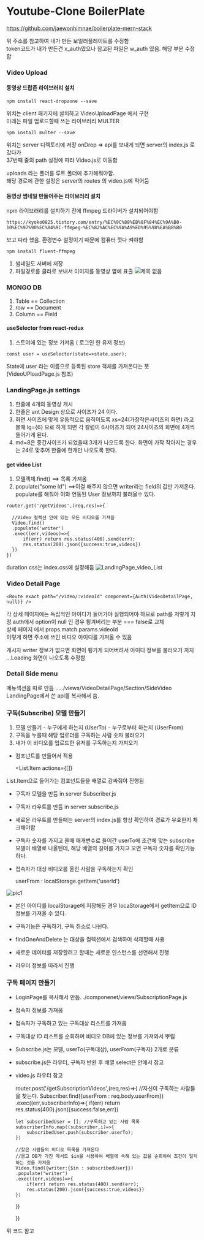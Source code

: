 # Youtube-Clone BoilerPlate

  https://github.com/jaewonhimnae/boilerplate-mern-stack

위 주소를 참고하여 내가 만든 보일러플레이트를 수정함  
token코드가 내가 만든건 x_auth였으나 참고된 파일은 w_auth 였음.  해당 부분 수정함
### Video Upload
  #### 동영상 드랍존 라이브러리 설치

    npm install react-dropzone --save

  위치는 client 패키지에 설치하고 VideoUploadPage 에서 구현  
  아래는 파일 업로드할때 쓰는 라이브러리 MULTER

    npm install multer --save

  위치는 server 디렉토리에 저장
  onDrop =>
  api를 보내게 되면 server의 index.js 로 갔다가  
  37번째 줄의 path 설정에 따라 Video.js로  이동함

  uploads 라는 폴더를 루트 폴더에 추가해줘야함.  
  해당 경로에 관한 설정은 server의 routes 의 video.js에 적어둠

  #### 동영상 썸네일 만들어주는 라이브러리 설치
  npm 라이브러리를 설치하기 전에 ffmpeg 드라이버가 설치되어야함

    https://kyoko0825.tistory.com/entry/%EC%9C%88%EB%8F%84%EC%9A%B0-10%EC%97%90%EC%84%9C-ffmpeg-%EC%82%AC%EC%9A%A9%ED%95%98%EA%B8%B0

  보고 따라 했음. 환경변수 설정이기 때문에 컴퓨터 껏다 켜야함
  
    npm install fluent-ffmpeg

  1. 썸네일도 서버에 저장
  2. 파일경로를 클라로 보내서 이미지를 동영상 옆에 표출
  ![제목 없음](https://user-images.githubusercontent.com/45280952/105975244-15cbab80-60d2-11eb-8599-569ed8733e37.png)

  ### MONGO DB
  1. Table == Collection
  2. row == Document
  3. Column == Field

  #### useSelector from react-redux
  1. 스토어에 있는 정보 가져옴 ( 로그인 한 유저 정보)

    const user = useSelector(state=>state.user); 

  State에 user 라는 이름으로 등록된 store 객체를 가져온다는 뜻(VideoUPloadPage.js 참조)

  ### LandingPage.js settings
  1. 한줄에 4개의 동영상 개시
  2. 한줄은 ant Design 상으로 사이즈가 24 이다.
  3. 화면 사이즈에 맞게 유동적으로 움직이도록 xs=24(가장작은사이즈의 화면) 라고 볼때 lg={6} 으로 하게 되면 각 칼럼이 6사이즈가 되어 24사이즈의 화면에 4개씩 들어가게 된다.
  4. md=8은 중간사이즈가 되었을때 3개가 나오도록 한다. 화면이 가작 작아지는 경우는 24로 맞추어 한줄에 한개만 나오도록 한다.

  #### get video List
  1. 모델객체.find() ==> 목록 가져옴
  2. populate("some Id")  ==>이걸 해주지 않으면 writer라는 field의 값만 가져온다. populate를 해줘야 이와 연동된 User 정보까지 불러올수 있다.

    router.get('/getVideos',(req,res)=>{
    
      //Video 컬렉션 안에 있는 모든 비디오를 가져옴
      Video.find()
      .populate('writer') 
      .exec((err,videos)=>{
          if(err) return res.status(400).send(err);
          res.status(200).json({success:true,videos})
      })
    })

  duration css는 index.css에 설정해둠
  ![LandingPage_video_List](https://user-images.githubusercontent.com/45280952/106086984-74db0000-6166-11eb-9e47-a476d33893be.png)

  ### Video Detail Page

    <Route exact path="/video/:videoId" component={Auth(VideoDetailPage, null)} />

  각 상세 페이지에는 독립적인 아이디가 들어가야 실행되어야 하므로 path를 저렇게 지정
  auth에서 option이 null 인 경우 튕겨버리는 부분 === false로 교체  
  상세 페이지 에서 props.match.params.videoId  
  이렇게 하면 주소에 쓰인 비디오 아이디를 가져올 수 있음

  게시자 writer 정보가 없으면 화면이 튕기게 되어버려서 아이디 정보를 불러오기 까지 ...Loading 화면이 나오도록 수정함

  ### Detail Side menu
  메뉴섹션을 따로 만듬 ...../views/VideoDetailPage/Section/SideVideo  
  LandingPage에서 쓴 api를 복사해서 씀.

  ### 구독(Subscribe) 모델 만들기
  1. 모델 만들기 
    - 누구에게 하는지 (UserTo)
    - 누구로부터 하는지 (UserFrom)
  2. 구독을 누를때 해당 업로더를 구독하는 사람 숫자 불러오기
  3. 내가 이 비디오를 업로드한 유저를 구독하는지 가져오기

  - 컴포넌트를 만들어서 적용

      <List.Item 
          actions={[<Subscribe/>]}
    >

  List.Item으로 들어가는 컴포넌트들을 배열로 감싸줘야 진행됨
  - 구독자 모델을 만듬 in server Subscriber.js
  - 구독자 라우트를 만듬 in server subscribe.js
  - 새로운 라우트를 만들때는 server의 index.js를 항상 확인하여 경로가 유효한지 체크해야함
  - 구독자 숫자를 가지고 올때 매개변수로 들어간 userTo에 조건에 맞는 subscribe 모델이 배열로 나올텐데, 해당 배열의 길이를 가지고 오면 구독자 숫자를 확인가능하다.
  - 접속자가 대상 비디오를 올린 사람을 구독하는지 확인

    userFrom : localStorage.getItem('userId')

![pic1](https://user-images.githubusercontent.com/45280952/106249749-19883b00-6256-11eb-8b40-a94b88d7cf7e.png)

  - 본인 아이디를 localStorage에 저장해둔 경우 locaStorage에서 getItem으로 ID 정보를 가져올 수 있다.
  - 구독기능은 구독하기, 구독 취소로 나뉜다.

  - findOneAndDelete 는 대상을 컬렉션에서 검색하여 삭제할때 사용
  - 새로운 데이터를 저장할려고 할때는 새로운 인스턴스를 선언해서 진행
  - 라우터 정보를 따라서 진행

  ### 구독 페이지 만들기
  - LoginPage를 복사해서 만듬. ./componenet/views/SubscriptionPage.js
  - 접속자 정보를 가져옴
  - 접속자가 구독하고 있는 구독대상 리스트를 가져옴
  - 구독대상 ID 리스트를 순회하며 비디오 DB에 있는 정보를 가져와서 뿌림
  -  Subscribe.js는 모델, userTo(구독대상), userFrom(구독자) 2개로 분류
  -  subscribe.js은 라우터, 구독자 반환 후 배열 select은 안에서 참고
  - video.js 라우터 참고

    router.post('/getSubscriptionVideos',(req,res)=>{
      //자신이 구독하는 사람들을 찾는다.
      Subscriber.find({userFrom : req.body.userFrom})
      .exec((err,subscriberInfo)=>{
        if(err) return res.status(400).json({success:false,err})

        let subscribedUser = []; //구독하고 있는 사람 목록
        subscriberInfo.map((subscriber,i)=>{
            subscribedUser.push(subscriber.userTo);
        })

        //찾은 사람들의 비디오 목록을 가져온다
        //몽고 DB가 가진 메서드 $in을 사용하여 배열에 속해 있는 값을 순회하여 조건이 일치하는 것을 가져옴
        Video.find({writer:{$in : subscribedUser}})
        .populate("writer")
        .exec((err,videos)=>{
            if(err) return res.status(400).send(err);
            res.status(200).json({success:true,videos})
        })
        
      })
    
    })

  위 코드 참고